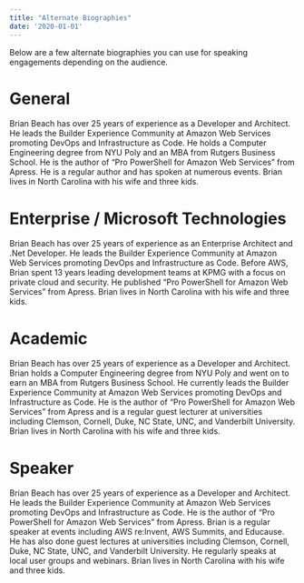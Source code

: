 ```yaml
---
title: "Alternate Biographies"
date: '2020-01-01'
---
```


Below are a few alternate biographies you can use for speaking engagements depending on the audience. 

# General

Brian Beach has over 25 years of experience as a Developer and Architect. He leads the Builder Experience Community at Amazon Web Services promoting DevOps and Infrastructure as Code. He holds a Computer Engineering degree from NYU Poly and an MBA from Rutgers Business School. He is the author of “Pro PowerShell for Amazon Web Services” from Apress. He is a regular author and has spoken at numerous events. Brian lives in North Carolina with his wife and three kids.


# Enterprise / Microsoft Technologies

Brian Beach has over 25 years of experience as an Enterprise Architect and .Net Developer. He leads the Builder Experience Community at Amazon Web Services promoting DevOps and Infrastructure as Code. Before AWS, Brian spent 13 years leading development teams at KPMG with a focus on private cloud and security. He published “Pro PowerShell for Amazon Web Services” from Apress. Brian lives in North Carolina with his wife and three kids.


# Academic

Brian Beach has over 25 years of experience as a Developer and Architect. Brian holds a Computer Engineering degree from NYU Poly and went on to earn an MBA from Rutgers Business School. He currently leads the Builder Experience Community at Amazon Web Services promoting DevOps and Infrastructure as Code. He is the author of “Pro PowerShell for Amazon Web Services” from Apress and is a regular guest lecturer at universities including Clemson, Cornell, Duke, NC State, UNC, and Vanderbilt University. Brian lives in North Carolina with his wife and three kids.


# Speaker

Brian Beach has over 25 years of experience as a Developer and Architect. He leads the Builder Experience Community at Amazon Web Services promoting DevOps and Infrastructure as Code. He is the author of “Pro PowerShell for Amazon Web Services” from Apress. Brian is a regular speaker at events including AWS re:Invent, AWS Summits, and Educause. He has also done guest lectures at universities including Clemson, Cornell, Duke, NC State, UNC, and Vanderbilt University. He regularly speaks at local user groups and webinars. Brian lives in North Carolina with his wife and three kids.